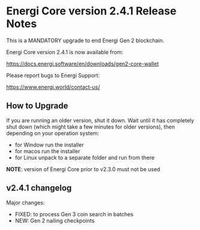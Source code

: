 Energi Core version 2.4.1 Release Notes
=======================================

This is a MANDATORY upgrade to end Energi Gen 2 blockchain.

Energi Core version 2.4.1 is now available from:

  https://docs.energi.software/en/downloads/gen2-core-wallet

Please report bugs to Energi Support:

  https://www.energi.world/contact-us/


How to Upgrade
--------------

If you are running an older version, shut it down. Wait until it has completely
shut down (which might take a few minutes for older versions), then depending on
your operation system:

* for Window run the installer
* for macos run the installer
* for Linux unpack to a separate folder and run from there

**NOTE**: version of Energi Core prior to v2.3.0 must not be used


v2.4.1 changelog
----------------

Major changes:

* FIXED: to process Gen 3 coin search in batches
* NEW: Gen 2 nailing checkpoints
